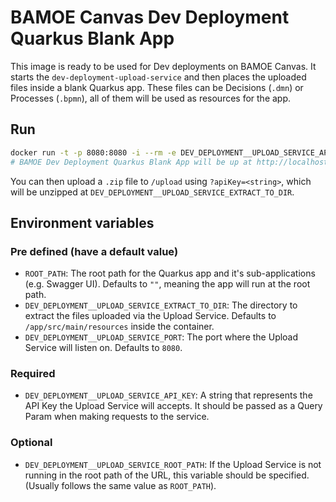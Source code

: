 # BAMOE Canvas Dev Deployment Quarkus Blank App

This image is ready to be used for Dev deployments on BAMOE Canvas.
It starts the `dev-deployment-upload-service` and then places the uploaded files inside a blank Quarkus app.
These files can be Decisions (`.dmn`) or Processes (`.bpmn`), all of them will be used as resources for the app.

## Run

```bash
docker run -t -p 8080:8080 -i --rm -e DEV_DEPLOYMENT__UPLOAD_SERVICE_API_KEY=<string> quay.io/bamoe/canvas-dev-deployment-quarkus-blank-app:9.1.0-ibm-0001
# BAMOE Dev Deployment Quarkus Blank App will be up at http://localhost:8080
```

You can then upload a `.zip` file to `/upload` using `?apiKey=<string>`, which will be unzipped at `DEV_DEPLOYMENT__UPLOAD_SERVICE_EXTRACT_TO_DIR`.

## Environment variables

### Pre defined (have a default value)

- `ROOT_PATH`: The root path for the Quarkus app and it's sub-applications (e.g. Swagger UI). Defaults to `""`, meaning the app will run at the root path.
- `DEV_DEPLOYMENT__UPLOAD_SERVICE_EXTRACT_TO_DIR`: The directory to extract the files uploaded via the Upload Service. Defaults to `/app/src/main/resources` inside the container.
- `DEV_DEPLOYMENT__UPLOAD_SERVICE_PORT`: The port where the Upload Service will listen on. Defaults to `8080`.

### Required

- `DEV_DEPLOYMENT__UPLOAD_SERVICE_API_KEY`: A string that represents the API Key the Upload Service will accepts. It should be passed as a Query Param when making requests to the service.

### Optional

- `DEV_DEPLOYMENT__UPLOAD_SERVICE_ROOT_PATH`: If the Upload Service is not running in the root path of the URL, this variable should be specified. (Usually follows the same value as `ROOT_PATH`).